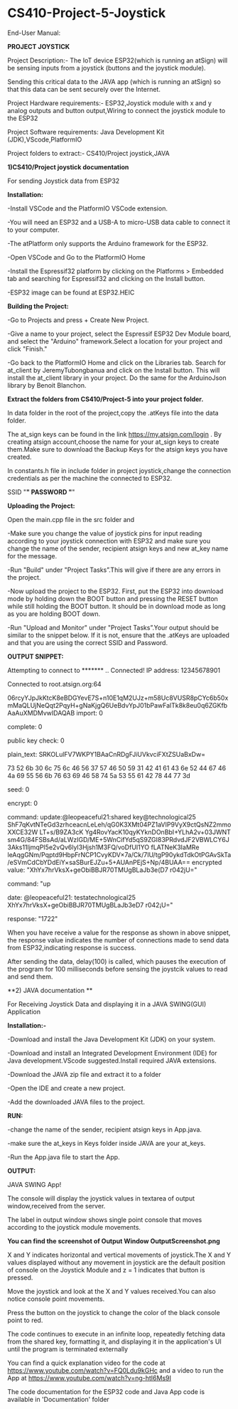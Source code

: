# CS410-Project-5-Joystick
End-User Manual:


**PROJECT JOYSTICK**
                    
Project Description:- 
The IoT device ESP32(which is running an atSign) will be sensing inputs from a joystick (buttons and the joystick module). 

Sending this critical data to the JAVA app (which is running an atSign) so that this data can be sent securely over the Internet. 

Project Hardware requirements:-
ESP32,Joystick module with x and y analog outputs and button output,Wiring to connect the joystick module to the ESP32 

Project Software requirements:
Java Development Kit (JDK),VScode,PlatformIO


Project folders to extract:-
CS410/Project joystick,JAVA


 
**1)CS410/Project joystick documentation**
  
  
  For sending Joystick data from ESP32

**Installation:**

-Install VSCode and the PlatformIO VSCode extension.

-You will need an ESP32 and a USB-A to micro-USB data cable to connect it to your computer.

-The atPlatform only supports the Arduino framework for the ESP32.

-Open VSCode and Go to the PlatformIO Home 

-Install the Espressif32 platform by clicking on the Platforms > Embedded tab and searching for Espressif32 and clicking on the Install button.

-ESP32 image can be found at ESP32.HEIC 


**Building the Project:**

 -Go to Projects and press + Create New Project. 
 
 -Give a name to your project, select the Espressif ESP32 Dev Module board, and select the "Arduino" framework.Select a location for your project and click "Finish."
 
 -Go back to the PlatformIO Home and click on the Libraries tab. Search for at_client by JeremyTubongbanua and click on the Install button. This will install the at_client library in your project. Do the same for the ArduinoJson library by Benoit Blanchon.

**Extract the folders from CS410/Project-5 into your project folder.**

In data folder in the root of the project,copy the .atKeys file into the data folder.

The at_sign keys can be found in the link https://my.atsign.com/login . By creating atsign account,choose the name for your at_sign keys to create them.Make sure to download the Backup Keys for the atsign keys you have created.

In constants.h file in include folder in project joystick,change the connection credentials as per the machine the connected to ESP32.

SSID "******"
PASSWORD "******"


**Uploading the Project:**

Open the main.cpp file in the src folder and 

-Make sure you change the value of joystick pins for input reading according to your joystick connection with ESP32 and make sure you change the name of the sender, recipient atsign keys and new at_key name for the message.

-Run "Build" under "Project Tasks”.This will give if there are any errors in the project.

-Now upload the project to the ESP32. First, put the ESP32 into download mode by holding down the BOOT button and pressing the RESET button while still holding the BOOT button. It should be in download mode as long as you are holding BOOT down. 

-Run "Upload and Monitor" under "Project Tasks”.Your output should be similar to the snippet below. If it is not, ensure that the .atKeys are uploaded and that you are using the correct SSID and Password.


**OUTPUT SNIPPET:**

Attempting to connect to *******
..
Connected!
IP address: 12345678901

Connected to root.atsign.org:64

 06rcyYJpJkKtcK8eBDGYevE7S+n10E1qM2UJz+m58Uc8VUSR8pCYc6b50xmMaQLUjNeQqt2PqyH+gNaKjgQ6UeBdvYpJ01bPawFalTk8k8eu0q6ZGKfbAaAuXMDMvwIDAQAB import: 0
 
complete: 0

public key check: 0

plain_text: SRKOLulFV7WKPY1BAaCnRDgFJiUVkvciFXtZSUaBxDw=

73 52 6b 30 6c 75 6c 46 56 37 57 46 50 59 31 42 41 61 43 6e 52 44 67 46 4a 69 55 56 6b 76 63 69 46 58 74 5a 53 55 61 42 78 44 77 3d

seed: 0

encrypt: 0

command: update:@leopeaceful21:shared key@technological25 ShF7qKvtNTeGd3zrhceacnLeLeh/qG0K3XMt04PZ1aVIP9VyX9ctQsNZ2mmoXXCE32W
LT+s/B9ZA3cK Yg4RovYacK10qyKYknDOnBbI+YLhA2v+03JWNT sm4G/84FSBsAd/aLWzIGD/ME+5WnCifYd5qS9ZGI83PRdvdJF2VBWLCY6J3Aks11ljmqPI5e2vQv6lyI3Hjsh1M3FQ/voDfUI1YO fLATNeK3IaMRe leAqgGNm/Pqptd9HbpFrNCP1CvyKDV×7a/Ck/7IU/tgP90ykdTdkOtPGAvSkTa/eSVmCdCbYDdEiY×saSBurEJZu+5+AUAnPEjS+Np/4BUAA== encrypted value: "XhYx7hrVksX+geObiBBJR70TMUgBLaJb3e(D7 r042jU="

command: "up

date: @leopeaceful21: testatechnological25 XhYx7hrVksX+geObiBBJR70TMUgBLaJb3eD7 r042¡U=" 


response: "1722"


When you have receive a value for the response as shown in above snippet, the response value indicates the number of connections made to send data from ESP32,indicating response is success.

After sending the data, delay(100) is called, which pauses the execution of the program for 100 milliseconds before sensing the joystcik values to read and send them.






**2) JAVA documentation **


For Receiving Joystick Data and displaying it in a JAVA SWING(GUI) Application

**Installation:-**


-Download and install the Java Development Kit (JDK) on your system.

-Download and install an Integrated Development Environment (IDE) for Java development.VScode suggested.Install required JAVA extensions.

-Download the JAVA zip file and extract it to a folder

-Open the IDE and create a new project.

-Add the downloaded JAVA files to the project.



**RUN:**


-change the name of the sender, recipient atsign keys in App.java.

-make sure the at_keys in Keys folder inside JAVA are your at_keys.

-Run the App.java file to start the App.



**OUTPUT:**

JAVA SWING App!

The console will display the joystick values in textarea of output window,received from the server.

The label in output window shows single point console that moves according to the joystick module movements.

**You can find the screenshot of Output Window OutputScreenshot.png**

X and Y indicates horizontal and vertical movements of joystick.The X and Y values displayed without any movement in joystick are the default position of console on the Joystick Module and z = 1 indicates that button is pressed.

Move the joystick and look at the X and Y values received.You can also notice console point movements.

Press the button on the joystick to change the color of the black console point to red.

The code continues to execute in an infinite loop, repeatedly fetching data from the shared key, formatting it, and displaying it in the application's UI until the program is terminated externally

You can find a quick explanation video for the code at https://www.youtube.com/watch?v=FQ0Ldu9kGHc and a video to run the App at https://www.youtube.com/watch?v=ng-htI6Ms9I
 
The code documentation for the ESP32 code and Java App code is available in 'Documentation' folder 



